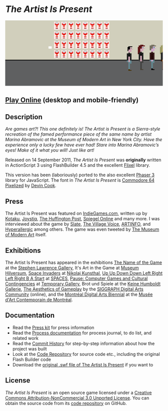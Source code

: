 # *The Artist Is Present*

![](images/the-artist-is-present-banner.png)

## [Play Online](https://www.pippinbarr.com/the-artist-is-present/) (desktop and mobile-friendly)

## Description
*Are games art?! This one definitely is! The Artist is Present is a Sierra-style recreation of the famed performance piece of the same name by artist Marina Abramovic at the Museum of Modern Art in New York City. Have the experience only a lucky few have ever had! Stare into Marina Abramovic’s eyes! Make of it what you will! Just like art!*

Released on 14 September 2011, *The Artist Is Present* was **originally** written in ActionScript 3 using FlashBuilder 4.5 and the excellent [Flixel](http://www.flixel.org/) library.

This version has been (laboriously) ported to the also excellent [Phaser 3](https://phaser.io/) library for JavaScript. The font in *The Artist Is Present* is [Commodore 64 Pixelized](http://www.dafont.com/commodore-64-pixelized.font) by [Devin Cook](http://www.devincook.com/).

## Press
The Artist Is Present was featured on [IndieGames.com](http://indiegames.com/2011/09/browser_game_pick_the_artist_i.html), written up by [Kotaku](http://kotaku.com/5841304/new-video-game-delivers-the-immersive-realism-of-waiting-5-hours-in-line-at-a-museum), [Joystiq](http://www.joystiq.com/2011/09/18/the-artist-is-present-is-a-game-about-waiting-in-line-at-a-museu), [The Huffington Post](http://www.huffingtonpost.com/2011/09/15/marina-abramovic-the-artist-is-present-video-game_n_964968.html), [Spiegel Online](http://www.spiegel.de/netzwelt/games/0,1518,787276,00.html) and many more. I was interviewed about the game by [Slate](http://www.slate.com/blogs/browbeat/2011/09/16/marina_abramovi_s_the_artist_is_present_as_a_video_game_intervie.html), [The Village Voice](http://blogs.villagevoice.com/runninscared/2011/09/pippin_barr_man.php), [ARTINFO](http://www.artinfo.com/news/story/38632/marina-abramovics-the-artist-is-present-performance-becomes-an-infuriating-video-game/), and [Hyperallergic](http://hyperallergic.com/35808/pippin-barr-interview/) among others. The game was even tweeted by [The Museum of Modern Art](http://twitter.com/#!/MuseumModernArt) itself.

## Exhibitions
The Artist Is Present has appeared in the exhibitions [The Name of the Game](http://www.stephenlawrencegallery.net/CB-TheNameOfTheGame-Intro.html) at the [Stephen Lawrence Gallery](http://www.stephenlawrencegallery.net/), It's Art in the Game at [Museum Hilversum](http://www.museumhilversum.nl/), [Space Invaders](http://www.nikolajkunsthal.dk/en/udstillinger/space-invaders) at [Nikolaj Kunsthal](http://www.nikolajkunsthal.dk/en/), [Up Up Down Down Left Right Left Right B A Start](http://www.spacesgallery.org/project/up-up-down-down-left-right-left-right-b-a-start) at [SPACES](http://www.spacesgallery.org/), [Pause: Computer Games and Cultural Contingencies](http://www.khm.de/nocache/aktuelles/veranstaltungen/veranstaltung/article/3037-pause-computer-games-and-cultural-contingencies/nCall/3/) at [Temporary Gallery](http://www.temporarygallery.org/), Brot und Spiele at the [Keine Humboldt Gallerie](http://www.kleinehumboldtgalerie.de/about/geschichte/), [The Aesthetics of Gameplay](http://gameartshow.siggraph.org/gas/) by the [SIGGRAPH Digital Arts Community](http://siggrapharts.ning.com/) (online), and the [Montréal Digital Arts Biennial](http://bianmontreal.ca/en/calendar/physicalite) at the [Musée d'Art Contemporain de Montréal](http://www.macm.org/en/).

## Documentation
* Read the [Press kit](../press) for press information
* Read the [Process documentation](../process) for process journal, to do list, and related work
* Read the [Commit History](https://github.com/pippinbarr/the-artist-is-present/commits/master) for step-by-step information about how the project was built
* Look at the [Code Repository](https://github.com/pippinbarr/the-artist-is-present) for source code etc., including the original Flash Builder code
* Download the [original .swf file of The Artist Is Present](https://github.com/pippinbarr/the-artist-is-present/releases/tag/swf) if you want to

## License
_The Artist Is Present_ is an open source game licensed under a [Creative Commons Attribution-NonCommercial 3.0 Unported License](http://creativecommons.org/licenses/by-nc/3.0/). You can obtain the source code from its [code repository](https://github.com/pippinbarr/the-artist-is-present) on GitHub.
